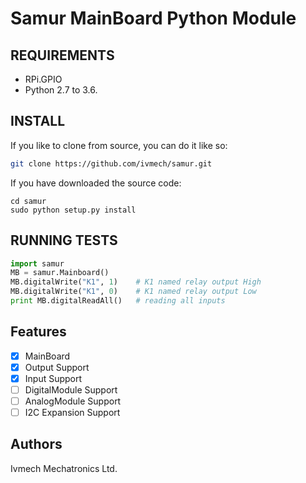 # Samur MainBoard Python Module

REQUIREMENTS
--------

* RPi.GPIO
* Python 2.7 to 3.6.

INSTALL
--------
If you like to clone from source, you can do it like so:

```bash
git clone https://github.com/ivmech/samur.git
```

If you have downloaded the source code:

    cd samur
    sudo python setup.py install

RUNNING TESTS
--------

```python
import samur
MB = samur.Mainboard()
MB.digitalWrite("K1", 1)    # K1 named relay output High
MB.digitalWrite("K1", 0)    # K1 named relay output Low
print MB.digitalReadAll()   # reading all inputs
```

Features
--------

* [x] MainBoard
* [x] Output Support
* [x] Input Support
* [ ] DigitalModule Support
* [ ] AnalogModule Support
* [ ] I2C Expansion Support

Authors
-------

Ivmech Mechatronics Ltd.
